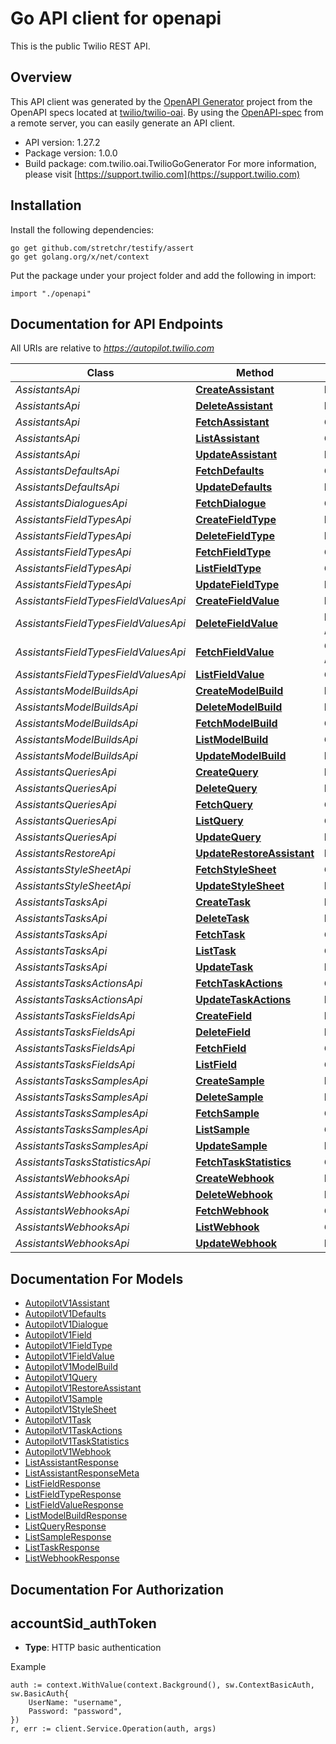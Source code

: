 # Go API client for openapi

This is the public Twilio REST API.

## Overview
This API client was generated by the [OpenAPI Generator](https://openapi-generator.tech) project from the OpenAPI specs located at [twilio/twilio-oai](https://github.com/twilio/twilio-oai/tree/main/spec).  By using the [OpenAPI-spec](https://www.openapis.org/) from a remote server, you can easily generate an API client.

- API version: 1.27.2
- Package version: 1.0.0
- Build package: com.twilio.oai.TwilioGoGenerator
For more information, please visit [https://support.twilio.com](https://support.twilio.com)

## Installation

Install the following dependencies:

```shell
go get github.com/stretchr/testify/assert
go get golang.org/x/net/context
```

Put the package under your project folder and add the following in import:

```golang
import "./openapi"
```

## Documentation for API Endpoints

All URIs are relative to *https://autopilot.twilio.com*

Class | Method | HTTP request | Description
------------ | ------------- | ------------- | -------------
*AssistantsApi* | [**CreateAssistant**](docs/AssistantsApi.md#createassistant) | **Post** /v1/Assistants | 
*AssistantsApi* | [**DeleteAssistant**](docs/AssistantsApi.md#deleteassistant) | **Delete** /v1/Assistants/{Sid} | 
*AssistantsApi* | [**FetchAssistant**](docs/AssistantsApi.md#fetchassistant) | **Get** /v1/Assistants/{Sid} | 
*AssistantsApi* | [**ListAssistant**](docs/AssistantsApi.md#listassistant) | **Get** /v1/Assistants | 
*AssistantsApi* | [**UpdateAssistant**](docs/AssistantsApi.md#updateassistant) | **Post** /v1/Assistants/{Sid} | 
*AssistantsDefaultsApi* | [**FetchDefaults**](docs/AssistantsDefaultsApi.md#fetchdefaults) | **Get** /v1/Assistants/{AssistantSid}/Defaults | 
*AssistantsDefaultsApi* | [**UpdateDefaults**](docs/AssistantsDefaultsApi.md#updatedefaults) | **Post** /v1/Assistants/{AssistantSid}/Defaults | 
*AssistantsDialoguesApi* | [**FetchDialogue**](docs/AssistantsDialoguesApi.md#fetchdialogue) | **Get** /v1/Assistants/{AssistantSid}/Dialogues/{Sid} | 
*AssistantsFieldTypesApi* | [**CreateFieldType**](docs/AssistantsFieldTypesApi.md#createfieldtype) | **Post** /v1/Assistants/{AssistantSid}/FieldTypes | 
*AssistantsFieldTypesApi* | [**DeleteFieldType**](docs/AssistantsFieldTypesApi.md#deletefieldtype) | **Delete** /v1/Assistants/{AssistantSid}/FieldTypes/{Sid} | 
*AssistantsFieldTypesApi* | [**FetchFieldType**](docs/AssistantsFieldTypesApi.md#fetchfieldtype) | **Get** /v1/Assistants/{AssistantSid}/FieldTypes/{Sid} | 
*AssistantsFieldTypesApi* | [**ListFieldType**](docs/AssistantsFieldTypesApi.md#listfieldtype) | **Get** /v1/Assistants/{AssistantSid}/FieldTypes | 
*AssistantsFieldTypesApi* | [**UpdateFieldType**](docs/AssistantsFieldTypesApi.md#updatefieldtype) | **Post** /v1/Assistants/{AssistantSid}/FieldTypes/{Sid} | 
*AssistantsFieldTypesFieldValuesApi* | [**CreateFieldValue**](docs/AssistantsFieldTypesFieldValuesApi.md#createfieldvalue) | **Post** /v1/Assistants/{AssistantSid}/FieldTypes/{FieldTypeSid}/FieldValues | 
*AssistantsFieldTypesFieldValuesApi* | [**DeleteFieldValue**](docs/AssistantsFieldTypesFieldValuesApi.md#deletefieldvalue) | **Delete** /v1/Assistants/{AssistantSid}/FieldTypes/{FieldTypeSid}/FieldValues/{Sid} | 
*AssistantsFieldTypesFieldValuesApi* | [**FetchFieldValue**](docs/AssistantsFieldTypesFieldValuesApi.md#fetchfieldvalue) | **Get** /v1/Assistants/{AssistantSid}/FieldTypes/{FieldTypeSid}/FieldValues/{Sid} | 
*AssistantsFieldTypesFieldValuesApi* | [**ListFieldValue**](docs/AssistantsFieldTypesFieldValuesApi.md#listfieldvalue) | **Get** /v1/Assistants/{AssistantSid}/FieldTypes/{FieldTypeSid}/FieldValues | 
*AssistantsModelBuildsApi* | [**CreateModelBuild**](docs/AssistantsModelBuildsApi.md#createmodelbuild) | **Post** /v1/Assistants/{AssistantSid}/ModelBuilds | 
*AssistantsModelBuildsApi* | [**DeleteModelBuild**](docs/AssistantsModelBuildsApi.md#deletemodelbuild) | **Delete** /v1/Assistants/{AssistantSid}/ModelBuilds/{Sid} | 
*AssistantsModelBuildsApi* | [**FetchModelBuild**](docs/AssistantsModelBuildsApi.md#fetchmodelbuild) | **Get** /v1/Assistants/{AssistantSid}/ModelBuilds/{Sid} | 
*AssistantsModelBuildsApi* | [**ListModelBuild**](docs/AssistantsModelBuildsApi.md#listmodelbuild) | **Get** /v1/Assistants/{AssistantSid}/ModelBuilds | 
*AssistantsModelBuildsApi* | [**UpdateModelBuild**](docs/AssistantsModelBuildsApi.md#updatemodelbuild) | **Post** /v1/Assistants/{AssistantSid}/ModelBuilds/{Sid} | 
*AssistantsQueriesApi* | [**CreateQuery**](docs/AssistantsQueriesApi.md#createquery) | **Post** /v1/Assistants/{AssistantSid}/Queries | 
*AssistantsQueriesApi* | [**DeleteQuery**](docs/AssistantsQueriesApi.md#deletequery) | **Delete** /v1/Assistants/{AssistantSid}/Queries/{Sid} | 
*AssistantsQueriesApi* | [**FetchQuery**](docs/AssistantsQueriesApi.md#fetchquery) | **Get** /v1/Assistants/{AssistantSid}/Queries/{Sid} | 
*AssistantsQueriesApi* | [**ListQuery**](docs/AssistantsQueriesApi.md#listquery) | **Get** /v1/Assistants/{AssistantSid}/Queries | 
*AssistantsQueriesApi* | [**UpdateQuery**](docs/AssistantsQueriesApi.md#updatequery) | **Post** /v1/Assistants/{AssistantSid}/Queries/{Sid} | 
*AssistantsRestoreApi* | [**UpdateRestoreAssistant**](docs/AssistantsRestoreApi.md#updaterestoreassistant) | **Post** /v1/Assistants/Restore | 
*AssistantsStyleSheetApi* | [**FetchStyleSheet**](docs/AssistantsStyleSheetApi.md#fetchstylesheet) | **Get** /v1/Assistants/{AssistantSid}/StyleSheet | 
*AssistantsStyleSheetApi* | [**UpdateStyleSheet**](docs/AssistantsStyleSheetApi.md#updatestylesheet) | **Post** /v1/Assistants/{AssistantSid}/StyleSheet | 
*AssistantsTasksApi* | [**CreateTask**](docs/AssistantsTasksApi.md#createtask) | **Post** /v1/Assistants/{AssistantSid}/Tasks | 
*AssistantsTasksApi* | [**DeleteTask**](docs/AssistantsTasksApi.md#deletetask) | **Delete** /v1/Assistants/{AssistantSid}/Tasks/{Sid} | 
*AssistantsTasksApi* | [**FetchTask**](docs/AssistantsTasksApi.md#fetchtask) | **Get** /v1/Assistants/{AssistantSid}/Tasks/{Sid} | 
*AssistantsTasksApi* | [**ListTask**](docs/AssistantsTasksApi.md#listtask) | **Get** /v1/Assistants/{AssistantSid}/Tasks | 
*AssistantsTasksApi* | [**UpdateTask**](docs/AssistantsTasksApi.md#updatetask) | **Post** /v1/Assistants/{AssistantSid}/Tasks/{Sid} | 
*AssistantsTasksActionsApi* | [**FetchTaskActions**](docs/AssistantsTasksActionsApi.md#fetchtaskactions) | **Get** /v1/Assistants/{AssistantSid}/Tasks/{TaskSid}/Actions | 
*AssistantsTasksActionsApi* | [**UpdateTaskActions**](docs/AssistantsTasksActionsApi.md#updatetaskactions) | **Post** /v1/Assistants/{AssistantSid}/Tasks/{TaskSid}/Actions | 
*AssistantsTasksFieldsApi* | [**CreateField**](docs/AssistantsTasksFieldsApi.md#createfield) | **Post** /v1/Assistants/{AssistantSid}/Tasks/{TaskSid}/Fields | 
*AssistantsTasksFieldsApi* | [**DeleteField**](docs/AssistantsTasksFieldsApi.md#deletefield) | **Delete** /v1/Assistants/{AssistantSid}/Tasks/{TaskSid}/Fields/{Sid} | 
*AssistantsTasksFieldsApi* | [**FetchField**](docs/AssistantsTasksFieldsApi.md#fetchfield) | **Get** /v1/Assistants/{AssistantSid}/Tasks/{TaskSid}/Fields/{Sid} | 
*AssistantsTasksFieldsApi* | [**ListField**](docs/AssistantsTasksFieldsApi.md#listfield) | **Get** /v1/Assistants/{AssistantSid}/Tasks/{TaskSid}/Fields | 
*AssistantsTasksSamplesApi* | [**CreateSample**](docs/AssistantsTasksSamplesApi.md#createsample) | **Post** /v1/Assistants/{AssistantSid}/Tasks/{TaskSid}/Samples | 
*AssistantsTasksSamplesApi* | [**DeleteSample**](docs/AssistantsTasksSamplesApi.md#deletesample) | **Delete** /v1/Assistants/{AssistantSid}/Tasks/{TaskSid}/Samples/{Sid} | 
*AssistantsTasksSamplesApi* | [**FetchSample**](docs/AssistantsTasksSamplesApi.md#fetchsample) | **Get** /v1/Assistants/{AssistantSid}/Tasks/{TaskSid}/Samples/{Sid} | 
*AssistantsTasksSamplesApi* | [**ListSample**](docs/AssistantsTasksSamplesApi.md#listsample) | **Get** /v1/Assistants/{AssistantSid}/Tasks/{TaskSid}/Samples | 
*AssistantsTasksSamplesApi* | [**UpdateSample**](docs/AssistantsTasksSamplesApi.md#updatesample) | **Post** /v1/Assistants/{AssistantSid}/Tasks/{TaskSid}/Samples/{Sid} | 
*AssistantsTasksStatisticsApi* | [**FetchTaskStatistics**](docs/AssistantsTasksStatisticsApi.md#fetchtaskstatistics) | **Get** /v1/Assistants/{AssistantSid}/Tasks/{TaskSid}/Statistics | 
*AssistantsWebhooksApi* | [**CreateWebhook**](docs/AssistantsWebhooksApi.md#createwebhook) | **Post** /v1/Assistants/{AssistantSid}/Webhooks | 
*AssistantsWebhooksApi* | [**DeleteWebhook**](docs/AssistantsWebhooksApi.md#deletewebhook) | **Delete** /v1/Assistants/{AssistantSid}/Webhooks/{Sid} | 
*AssistantsWebhooksApi* | [**FetchWebhook**](docs/AssistantsWebhooksApi.md#fetchwebhook) | **Get** /v1/Assistants/{AssistantSid}/Webhooks/{Sid} | 
*AssistantsWebhooksApi* | [**ListWebhook**](docs/AssistantsWebhooksApi.md#listwebhook) | **Get** /v1/Assistants/{AssistantSid}/Webhooks | 
*AssistantsWebhooksApi* | [**UpdateWebhook**](docs/AssistantsWebhooksApi.md#updatewebhook) | **Post** /v1/Assistants/{AssistantSid}/Webhooks/{Sid} | 


## Documentation For Models

 - [AutopilotV1Assistant](docs/AutopilotV1Assistant.md)
 - [AutopilotV1Defaults](docs/AutopilotV1Defaults.md)
 - [AutopilotV1Dialogue](docs/AutopilotV1Dialogue.md)
 - [AutopilotV1Field](docs/AutopilotV1Field.md)
 - [AutopilotV1FieldType](docs/AutopilotV1FieldType.md)
 - [AutopilotV1FieldValue](docs/AutopilotV1FieldValue.md)
 - [AutopilotV1ModelBuild](docs/AutopilotV1ModelBuild.md)
 - [AutopilotV1Query](docs/AutopilotV1Query.md)
 - [AutopilotV1RestoreAssistant](docs/AutopilotV1RestoreAssistant.md)
 - [AutopilotV1Sample](docs/AutopilotV1Sample.md)
 - [AutopilotV1StyleSheet](docs/AutopilotV1StyleSheet.md)
 - [AutopilotV1Task](docs/AutopilotV1Task.md)
 - [AutopilotV1TaskActions](docs/AutopilotV1TaskActions.md)
 - [AutopilotV1TaskStatistics](docs/AutopilotV1TaskStatistics.md)
 - [AutopilotV1Webhook](docs/AutopilotV1Webhook.md)
 - [ListAssistantResponse](docs/ListAssistantResponse.md)
 - [ListAssistantResponseMeta](docs/ListAssistantResponseMeta.md)
 - [ListFieldResponse](docs/ListFieldResponse.md)
 - [ListFieldTypeResponse](docs/ListFieldTypeResponse.md)
 - [ListFieldValueResponse](docs/ListFieldValueResponse.md)
 - [ListModelBuildResponse](docs/ListModelBuildResponse.md)
 - [ListQueryResponse](docs/ListQueryResponse.md)
 - [ListSampleResponse](docs/ListSampleResponse.md)
 - [ListTaskResponse](docs/ListTaskResponse.md)
 - [ListWebhookResponse](docs/ListWebhookResponse.md)


## Documentation For Authorization



## accountSid_authToken

- **Type**: HTTP basic authentication

Example

```golang
auth := context.WithValue(context.Background(), sw.ContextBasicAuth, sw.BasicAuth{
    UserName: "username",
    Password: "password",
})
r, err := client.Service.Operation(auth, args)
```

